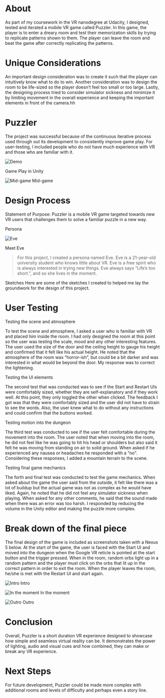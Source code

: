 # About
As part of my coursework in the VR nanodegree at Udacity, I designed, tested and iterated a mobile VR game called Puzzler. In this game, the player is to enter a dreary room and test their memorization skills by trying to replicate patterns shown to them. The player can leave the room and beat the game after correctly replicating the patterns.

# Unique Considerations
An important design consideration was to create it such that the player can intuitively know what to do to win. Another consideration was to design the room to be life-sized so the player doesn’t feel too small or too large. Lastly, the designing process tried to consider simulator sickness and minimize it by limiting movement in the overall experience and keeping the important elements in front of the camera.hh

# Puzzler
The project was successful because of the continuous iterative process used through out its development to consistently improve game play. For user-testing, I included people who do not have much experience with VR and those who are familiar with it.

![Demo](https://cloud.githubusercontent.com/assets/18746993/22241317/ddd5c282-e1ec-11e6-973b-f1a55703ad95.gif)

Game Play in Unity

![Mid-game](https://cloud.githubusercontent.com/assets/18746993/22240951/4d754b1e-e1eb-11e6-92da-0a9bd42ec502.png)
Mid-game

# Design Process
Statement of Purpose: Puzzler is a mobile VR game targeted towards new VR users that challenges them to solve a familiar puzzle in a new way.

Persona

![Eve](https://cloud.githubusercontent.com/assets/18746993/22293586/304b1a20-e2de-11e6-9577-4496042806f6.png)

Meet Eve

>For this project, I created a persona named Eve.
>Eve is a 21-year-old university student who knows little about VR. 
>Eve is a free spirit who is always interested in trying new things. Eve always says “Life’s too short.”, 
>and so she lives in the moment.


Sketches
Here are some of the sketches I created to helped me lay the groundwork for the design of this project.


# User Testing
Testing the scene and atmosphere

To test the scene and atmosphere, I asked a user who is familiar with VR and placed him inside the room. I had only designed the room at this point so the user was testing the scale, mood and any other interesting features. The user used the size of the door and the ceiling height to gauge his height and confirmed that it felt like his actual height. He noted that the atmosphere of the room was “horror-ish”, but could be a bit darker and was interested in what would be beyond the door. My response was to correct the lightening.

Testing the UI elements

The second test that was conducted was to see if the Start and Restart UIs were comfortably sized, whether they are self-explanatory and if they work well. At this point, they only toggled the other when clicked. The feedback I got was that they were comfortably sized and the user did not have to strain to see the words. Also, the user knew what to do without any instructions and could confirm that the buttons worked.

Testing motion into the dungeon

The third test was conducted to see if the user felt comfortable during the movement into the room. The user noted that when moving into the room, he did not feel like he was going to hit his head or shoulders but also said it felt he was moving from standing on air to solid ground. When asked if he experienced any nausea or headaches he responded with a “no”. Considering these responses, I added a mountain terrain to the scene.

Testing final game mechanics

The forth and final test was conducted to test the game mechanics. When asked about the game the user said from the outside, it felt like there was a lot of buildup but the actual game was not as complex as he would have liked. Again, he noted that he did not feel any simulator sickness when playing. When asked for any other comments, he said that the sound made when there was an error was too harsh. I responded by reducing the volume in the Unity editor and making the puzzle more complex.

# Break down of the final piece
The final design of the game is included as screenshots taken with a Nexus 5 below. At the start of the game, the user is faced with the Start UI and moved into the dungeon when the Google VR reticle is pointed at the start button and the trigger pressed. When in the room, random orbs light up in a random pattern and the player must click on the orbs that lit up in the correct pattern in order to exit the room. When the player leaves the room, he/she is met with the Restart UI and start again.

![Intro](https://cloud.githubusercontent.com/assets/18746993/22293130/688d6c28-e2dc-11e6-8f28-2c086de2ccbe.png)
Intro

![In the moment](https://cloud.githubusercontent.com/assets/18746993/22293220/cce581b0-e2dc-11e6-88c9-a23242243ac7.png)
In the moment

![Outro](https://cloud.githubusercontent.com/assets/18746993/22293315/1833bc90-e2dd-11e6-976f-314ea8bcb1d5.png)
Outro

# Conclusion
Overall, Puzzler is a short duration VR experience designed to showcase how simple and seamless virtual reality can be. It demonstrates the power of lighting, audio and visual cues and how combined, they can make or break any VR experience.

# Next Steps
For future development, Puzzler could be made more complex with additional rooms and levels of difficulty and perhaps even a story line.
